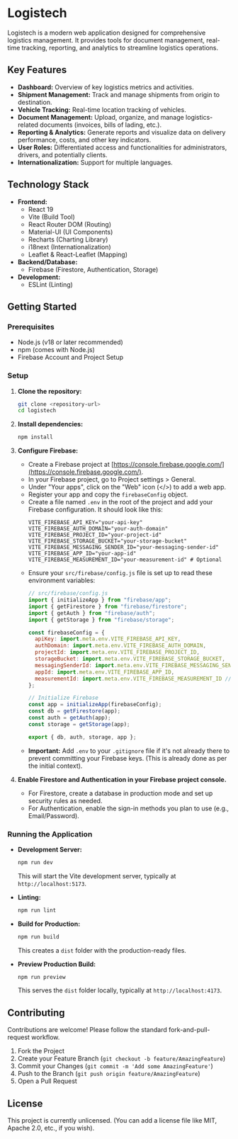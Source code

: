 # Logistech

Logistech is a modern web application designed for comprehensive logistics management. It provides tools for document management, real-time tracking, reporting, and analytics to streamline logistics operations.

## Key Features

*   **Dashboard:** Overview of key logistics metrics and activities.
*   **Shipment Management:** Track and manage shipments from origin to destination.
*   **Vehicle Tracking:** Real-time location tracking of vehicles.
*   **Document Management:** Upload, organize, and manage logistics-related documents (invoices, bills of lading, etc.).
*   **Reporting & Analytics:** Generate reports and visualize data on delivery performance, costs, and other key indicators.
*   **User Roles:** Differentiated access and functionalities for administrators, drivers, and potentially clients.
*   **Internationalization:** Support for multiple languages.

## Technology Stack

*   **Frontend:**
    *   React 19
    *   Vite (Build Tool)
    *   React Router DOM (Routing)
    *   Material-UI (UI Components)
    *   Recharts (Charting Library)
    *   i18next (Internationalization)
    *   Leaflet & React-Leaflet (Mapping)
*   **Backend/Database:**
    *   Firebase (Firestore, Authentication, Storage)
*   **Development:**
    *   ESLint (Linting)

## Getting Started

### Prerequisites

*   Node.js (v18 or later recommended)
*   npm (comes with Node.js)
*   Firebase Account and Project Setup

### Setup

1.  **Clone the repository:**
    ```bash
    git clone <repository-url>
    cd logistech
    ```

2.  **Install dependencies:**
    ```bash
    npm install
    ```

3.  **Configure Firebase:**
    *   Create a Firebase project at [https://console.firebase.google.com/](https://console.firebase.google.com/).
    *   In your Firebase project, go to Project settings > General.
    *   Under "Your apps", click on the "Web" icon (</>) to add a web app.
    *   Register your app and copy the `firebaseConfig` object.
    *   Create a file named `.env` in the root of the project and add your Firebase configuration. It should look like this:
        ```env
        VITE_FIREBASE_API_KEY="your-api-key"
        VITE_FIREBASE_AUTH_DOMAIN="your-auth-domain"
        VITE_FIREBASE_PROJECT_ID="your-project-id"
        VITE_FIREBASE_STORAGE_BUCKET="your-storage-bucket"
        VITE_FIREBASE_MESSAGING_SENDER_ID="your-messaging-sender-id"
        VITE_FIREBASE_APP_ID="your-app-id"
        VITE_FIREBASE_MEASUREMENT_ID="your-measurement-id" # Optional
        ```
    *   Ensure your `src/firebase/config.js` file is set up to read these environment variables:
        ```javascript
        // src/firebase/config.js
        import { initializeApp } from "firebase/app";
        import { getFirestore } from "firebase/firestore";
        import { getAuth } from "firebase/auth";
        import { getStorage } from "firebase/storage";

        const firebaseConfig = {
          apiKey: import.meta.env.VITE_FIREBASE_API_KEY,
          authDomain: import.meta.env.VITE_FIREBASE_AUTH_DOMAIN,
          projectId: import.meta.env.VITE_FIREBASE_PROJECT_ID,
          storageBucket: import.meta.env.VITE_FIREBASE_STORAGE_BUCKET,
          messagingSenderId: import.meta.env.VITE_FIREBASE_MESSAGING_SENDER_ID,
          appId: import.meta.env.VITE_FIREBASE_APP_ID,
          measurementId: import.meta.env.VITE_FIREBASE_MEASUREMENT_ID // Optional
        };

        // Initialize Firebase
        const app = initializeApp(firebaseConfig);
        const db = getFirestore(app);
        const auth = getAuth(app);
        const storage = getStorage(app);

        export { db, auth, storage, app };
        ```
    *   **Important:** Add `.env` to your `.gitignore` file if it's not already there to prevent committing your Firebase keys. (This is already done as per the initial context).

4.  **Enable Firestore and Authentication in your Firebase project console.**
    *   For Firestore, create a database in production mode and set up security rules as needed.
    *   For Authentication, enable the sign-in methods you plan to use (e.g., Email/Password).

### Running the Application

*   **Development Server:**
    ```bash
    npm run dev
    ```
    This will start the Vite development server, typically at `http://localhost:5173`.

*   **Linting:**
    ```bash
    npm run lint
    ```

*   **Build for Production:**
    ```bash
    npm run build
    ```
    This creates a `dist` folder with the production-ready files.

*   **Preview Production Build:**
    ```bash
    npm run preview
    ```
    This serves the `dist` folder locally, typically at `http://localhost:4173`.

## Contributing

Contributions are welcome! Please follow the standard fork-and-pull-request workflow.

1.  Fork the Project
2.  Create your Feature Branch (`git checkout -b feature/AmazingFeature`)
3.  Commit your Changes (`git commit -m 'Add some AmazingFeature'`)
4.  Push to the Branch (`git push origin feature/AmazingFeature`)
5.  Open a Pull Request

## License

This project is currently unlicensed. (You can add a license file like MIT, Apache 2.0, etc., if you wish).

